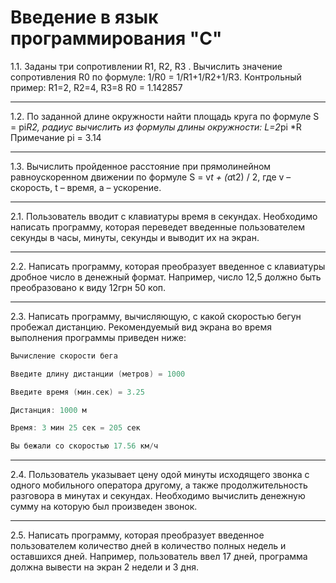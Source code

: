 # Введение в язык программирования "C"

1.1. Заданы три сопротивлении R1, R2, R3 . Вычислить значение сопротивления R0 по формуле: 1/R0 = 1/R1+1/R2+1/R3. Контрольный пример: R1=2, R2=4, R3=8 R0 = 1.142857

---
1.2. По заданной длине окружности найти площадь круга по формуле S = pi*R2, радиус вычислить из формулы длины окружности: L=2*pi *R Примечание pi = 3.14

---
1.3. Вычислить пройденное расстояние при прямолинейном равноускоренном движении по формуле S = v*t + (a*t2) / 2, где v – скорость, t – время, а – ускорение.

---
2.1. Пользователь вводит с клавиатуры время в секундах. Необходимо написать программу, которая переведет введенные пользователем секунды в часы, минуты, секунды и выводит их на экран.

---
2.2. Написать программу, которая преобразует введенное с клавиатуры дробное число в денежный формат. Например, число 12,5 должно быть преобразовано к виду 12грн 50 коп.

---
2.3. Написать программу, вычисляющую, с какой скоростью бегун пробежал дистанцию. Рекомендуемый вид экрана во время выполнения программы приведен ниже:
```c++
Вычисление скорости бега

Введите длину дистанции (метров) = 1000

Введите время (мин.сек) = 3.25

Дистанция: 1000 м

Время: 3 мин 25 сек = 205 сек

Вы бежали со скоростью 17.56 км/ч
```
---
2.4. Пользователь указывает цену одой минуты исходящего звонка с одного мобильного оператора другому, а также продолжительность разговора в минутах и секундах. Необходимо вычислить денежную сумму на которую был произведен звонок.

---
2.5. Написать программу, которая преобразует введенное пользователем количество дней в количество полных недель и оставшихся дней. Например, пользователь ввел 17 дней, программа должна вывести на экран 2 недели и 3 дня.
